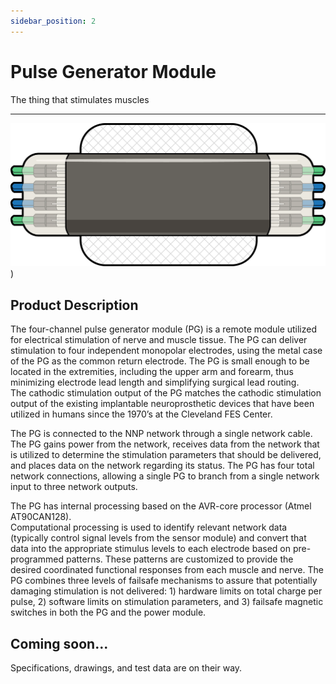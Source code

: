 ```yaml
---
sidebar_position: 2
---
```


# Pulse Generator Module

The thing that stimulates muscles

---
![image](./img/image.png))

## Product Description

The four-channel pulse generator module (PG) is a remote module utilized for electrical 
stimulation of nerve and muscle tissue. The PG can deliver stimulation to four 
independent monopolar electrodes, using the metal case of the PG as the common return 
electrode. The PG is small enough to be located in the extremities, including the upper arm 
and forearm, thus minimizing electrode lead length and simplifying surgical lead routing.  
The cathodic stimulation output of the PG matches the cathodic stimulation output of the 
existing implantable neuroprosthetic devices that have been utilized in humans since the 
1970’s at the Cleveland FES Center.

The PG is connected to the NNP network through a single network cable.  The PG gains 
power from the network, receives data from the network that is utilized to determine the 
stimulation parameters that should be delivered, and places data on the network regarding 
its status. The PG has four total network connections, allowing a single PG to branch from 
a single network input to three network outputs.

The PG has internal processing based on the AVR-core processor (Atmel AT90CAN128).  
Computational processing is used to identify relevant network data (typically control signal 
levels from the sensor module) and convert that data into the appropriate stimulus levels to 
each electrode based on pre-programmed patterns.  These patterns are customized to 
provide the desired coordinated functional responses from each muscle and nerve.
The PG combines three levels of failsafe mechanisms to assure that potentially damaging 
stimulation is not delivered:  1) hardware limits on total charge per pulse, 2) software limits 
on stimulation parameters, and 3) failsafe magnetic switches in both the PG and the power 
module.

## Coming soon...

Specifications, drawings, and test data are on their way.

